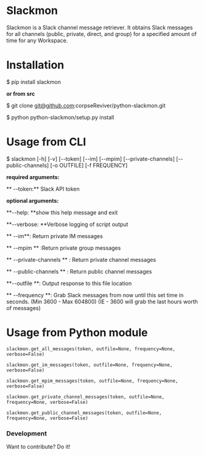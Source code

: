 # Slackmon
Slackmon is a Slack channel message retriever. It obtains Slack messages for all channels (public, private, direct, and group) for a specified amount of time for any Workspace.

# Installation
$ pip install slackmon

****or from src****

$ git clone git@github.com:corpseReviver/python-slackmon.git

$ python python-slackmon/setup.py install

# Usage from CLI

$ slackmon [-h] [-v] [--token] [--im] [--mpim] [--private-channels] [--public-channels] [-o OUTFILE] [-f FREQUENCY]

**required arguments:**

 ** --token:** Slack API token
 
                        
**optional arguments:**

**--help: **show this help message and exit

**--verbose: **Verbose logging of script output

**  --im**: Return private IM messages

**  --mpim  ** :Return private group messages

**  --private-channels ** : Return private channel messages

**  --public-channels  ** : Return public channel messages

**--outfile **: Output response to this file location

** --frequency **: Grab Slack messages from now until this set time in
                        seconds. (Min 3600 - Max 604800) (IE - 3600 will grab
                        the last hours worth of messages)


# Usage from Python module

`slackmon.get_all_messages(token, outfile=None, frequency=None, verbose=False)`

`slackmon.get_im_messages(token, outfile=None, frequency=None, verbose=False)`

`slackmon.get_mpim_messages(token, outfile=None, frequency=None, verbose=False)`

`slackmon.get_private_channel_messages(token, outfile=None, frequency=None, verbose=False)`

`slackmon.get_public_channel_messages(token, outfile=None, frequency=None, verbose=False)`

### Development
Want to contribute? Do it!

